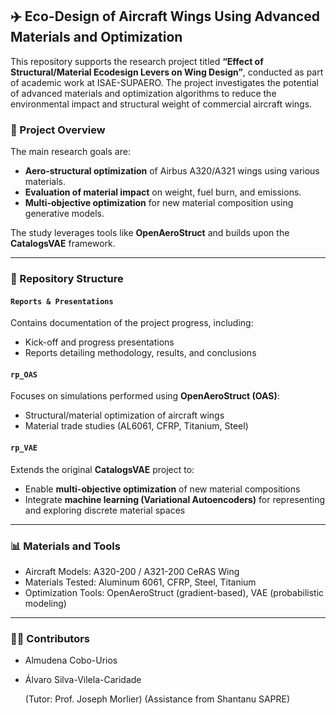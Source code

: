 ## ✈️ Eco-Design of Aircraft Wings Using Advanced Materials and Optimization

This repository supports the research project titled **“Effect of Structural/Material Ecodesign Levers on Wing Design”**, conducted as part of academic work at ISAE-SUPAERO. The project investigates the potential of advanced materials and optimization algorithms to reduce the environmental impact and structural weight of commercial aircraft wings.

### 🧪 Project Overview

The main research goals are:

* **Aero-structural optimization** of Airbus A320/A321 wings using various materials.
* **Evaluation of material impact** on weight, fuel burn, and emissions.
* **Multi-objective optimization** for new material composition using generative models.

The study leverages tools like **OpenAeroStruct** and builds upon the **CatalogsVAE** framework.

---

### 📁 Repository Structure

#### `Reports & Presentations`

Contains documentation of the project progress, including:

* Kick-off and progress presentations
* Reports detailing methodology, results, and conclusions

#### `rp_OAS`

Focuses on simulations performed using **OpenAeroStruct (OAS)**:

* Structural/material optimization of aircraft wings
* Material trade studies (AL6061, CFRP, Titanium, Steel)

#### `rp_VAE`

Extends the original **CatalogsVAE** project to:

* Enable **multi-objective optimization** of new material compositions
* Integrate **machine learning (Variational Autoencoders)** for representing and exploring discrete material spaces

---

### 📊 Materials and Tools

* Aircraft Models: A320-200 / A321-200 CeRAS Wing
* Materials Tested: Aluminum 6061, CFRP, Steel, Titanium
* Optimization Tools: OpenAeroStruct (gradient-based), VAE (probabilistic modeling)

---

### 🧑‍💻 Contributors

* Almudena Cobo-Urios
* Álvaro Silva-Vilela-Caridade

  (Tutor: Prof. Joseph Morlier)
  (Assistance from Shantanu SAPRE)
